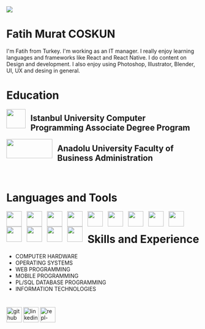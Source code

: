<img align="center" src="https://media.licdn.com/dms/image/D4E16AQElHyLOeH0Ulg/profile-displaybackgroundimage-shrink_350_1400/0/1690838102975?e=1713398400&v=beta&t=eNlgfsdL_PPrgNUtyeeBWbcInuRXvq2pAty1jxT403E" />


# Fatih Murat COSKUN
I'm Fatih from Turkey. I'm working as an IT manager. I really enjoy learning languages and frameworks like React and React Native. I do content on Design and development. I also enjoy using Photoshop, Illustrator, Blender, UI, UX and desing in general. 
<br/>

# Education
<img align="left" width="50px" style="padding-right:10px;" src='https://www.istanbul.edu.tr/css/theme/default/img/logo/iu.png'>
<h2>Istanbul University Computer Programming Associate Degree Program</h2>
<img align="left" width="120px" height="50px" style="padding-right:10px;" src='https://www.anadolu.edu.tr/assets/img/headerLogoWhite_en.png'>
<h2>Anadolu University Faculty of Business Administration</h2>

<br/>

# Languages and Tools
<!-- https://devicon.dev/ -->
<img align="left" width="40px" style="padding-right:10px;" src="https://cdn.jsdelivr.net/gh/devicons/devicon/icons/javascript/javascript-plain.svg" />
<img align="left" width="40px" style="padding-right:10px;" src="https://cdn.jsdelivr.net/gh/devicons/devicon@latest/icons/typescript/typescript-original.svg" />
<img align="left" width="40px" style="padding-right:10px;" src="https://cdn.jsdelivr.net/gh/devicons/devicon/icons/react/react-original.svg" />
<img align="left" width="40px" style="padding-right:10px;" src="https://cdn.jsdelivr.net/gh/devicons/devicon@latest/icons/nodejs/nodejs-plain-wordmark.svg" />
<img align="left" width="40px" style="padding-right:10px;" src="https://cdn.jsdelivr.net/gh/devicons/devicon@latest/icons/php/php-original.svg" />
<img align="left" width="40px" style="padding-right:10px;" src="https://cdn.jsdelivr.net/gh/devicons/devicon@latest/icons/azuresqldatabase/azuresqldatabase-original.svg" />
<img align="left" width="40px" style="padding-right:10px;" src="https://cdn.jsdelivr.net/gh/devicons/devicon@latest/icons/python/python-original-wordmark.svg" />
<img align="left" width="40px" style="padding-right:10px;" src="https://cdn.jsdelivr.net/gh/devicons/devicon/icons/linux/linux-original.svg" />
<img align="left" width="40px" style="padding-right:10px;" src="https://cdn.jsdelivr.net/gh/devicons/devicon@latest/icons/csharp/csharp-original.svg" />
<img align="left" width="40px" style="padding-right:10px;" src="https://cdn.jsdelivr.net/gh/devicons/devicon@latest/icons/c/c-original.svg" />
<img align="left" width="40px" style="padding-right:10px;" src="https://cdn.jsdelivr.net/gh/devicons/devicon@latest/icons/blender/blender-original.svg" />
<img align="left" width="40px" style="padding-right:10px;" src="https://cdn.jsdelivr.net/gh/devicons/devicon@latest/icons/photoshop/photoshop-original.svg" />
<img align="left" width="40px" style="padding-right:10px;" src="https://cdn.jsdelivr.net/gh/devicons/devicon@latest/icons/illustrator/illustrator-plain.svg" />

<br>
<h1> </h1>
<h1>Skills and Experience</h1>

* COMPUTER HARDWARE
* OPERATING SYSTEMS
* WEB PROGRAMMING
* MOBILE PROGRAMMING
* PL/SQL DATABASE PROGRAMMING
* INFORMATION TECHNOLOGIES 
<h1> </h1>

[<img src='https://media.licdn.com/dms/image/D4D2DAQFSto8GknLxPQ/profile-treasury-image-shrink_800_800/0/1685923943844?e=1708282800&v=beta&t=l-MP9a1pR-lFCoIokzA00psXgWQhdFjYqdJXzznZlk4' alt='github' height='40'>](https://github.com/fmcoskun)
[<img src='https://cdn.jsdelivr.net/gh/devicons/devicon@latest/icons/linkedin/linkedin-original.svg' alt='linkedin' height='40'>](https://www.linkedin.com/in/fmcoskun/)
[<img src='https://cdn.jsdelivr.net/gh/devicons/devicon@latest/icons/replit/replit-original.svg' alt='repl-dot-it' height='40'>](https://replit.com/@fmcoskun)  

